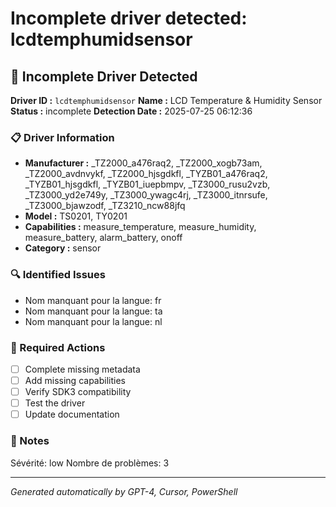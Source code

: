 # Incomplete driver detected: lcdtemphumidsensor

## 🚨 Incomplete Driver Detected

**Driver ID :** `lcdtemphumidsensor`
**Name :** LCD Temperature & Humidity Sensor
**Status :** incomplete
**Detection Date :** 2025-07-25 06:12:36

### 📋 Driver Information
- **Manufacturer :** _TZ2000_a476raq2, _TZ2000_xogb73am, _TZ2000_avdnvykf, _TZ2000_hjsgdkfl, _TYZB01_a476raq2, _TYZB01_hjsgdkfl, _TYZB01_iuepbmpv, _TZ3000_rusu2vzb, _TZ3000_yd2e749y, _TZ3000_ywagc4rj, _TZ3000_itnrsufe, _TZ3000_bjawzodf, _TZ3210_ncw88jfq
- **Model :** TS0201, TY0201
- **Capabilities :** measure_temperature, measure_humidity, measure_battery, alarm_battery, onoff
- **Category :** sensor

### 🔍 Identified Issues
- Nom manquant pour la langue: fr
- Nom manquant pour la langue: ta
- Nom manquant pour la langue: nl

### 🎯 Required Actions
- [ ] Complete missing metadata
- [ ] Add missing capabilities
- [ ] Verify SDK3 compatibility
- [ ] Test the driver
- [ ] Update documentation

### 📝 Notes
Sévérité: low
Nombre de problèmes: 3

---
*Generated automatically by GPT-4, Cursor, PowerShell*

